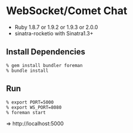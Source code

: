 WebSocket/Comet Chat
====================

* Ruby 1.8.7 or 1.9.2 or 1.9.3 or 2.0.0
* sinatra-rocketio with Sinatra1.3+


Install Dependencies
--------------------

    % gem install bundler foreman
    % bundle install


Run
---

    % export PORT=5000
    % export WS_PORT=8080
    % foreman start

=> http://localhost:5000
